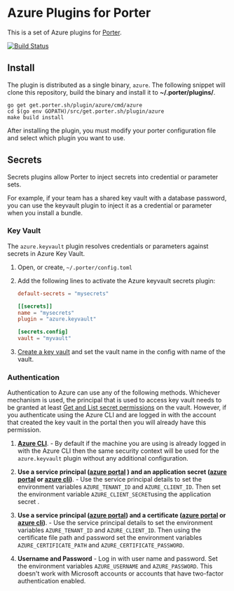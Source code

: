 # Azure Plugins for Porter

This is a set of Azure plugins for [Porter](https://github.com/getporter/porter).
 
[![Build Status](https://dev.azure.com/getporter/porter/_apis/build/status/azure-plugins?branchName=main)](https://dev.azure.com/getporter/porter/_build/latest?definitionId=8&branchName=main)

## Install

The plugin is distributed as a single binary, `azure`. The following snippet will clone this repository, build the binary
and install it to **~/.porter/plugins/**.

```
go get get.porter.sh/plugin/azure/cmd/azure
cd $(go env GOPATH)/src/get.porter.sh/plugin/azure
make build install
```

After installing the plugin, you must modify your porter configuration file and select which plugin you want to use.

## Secrets

Secrets plugins allow Porter to inject secrets into credential or parameter sets.

For example, if your team has a shared key vault with a database password, you
can use the keyvault plugin to inject it as a credential or parameter when you install a bundle.

### Key Vault

The `azure.keyvault` plugin resolves credentials or parameters against secrets in Azure Key Vault.

1. Open, or create, `~/.porter/config.toml`
1. Add the following lines to activate the Azure keyvault secrets plugin:

    ```toml
    default-secrets = "mysecrets"
    
    [[secrets]]
    name = "mysecrets"
    plugin = "azure.keyvault"
    
    [secrets.config]
    vault = "myvault"
    ```
1. [Create a key vault][keyvault] and set the vault name in the config with name of the vault.

### Authentication

Authentication to Azure can use any of the following methods. Whichever mechanism is used, the principal that is used to access key vault needs to be granted at least [Get and List secret permissions][keyvaultacl] on the vault. However, if you authenticate using the Azure CLI and are logged in with the account that created the key vault in the portal then you will already have this permission.

1. **[Azure CLI][azurecli]**. - By default if the machine you are using is already logged in with the Azure CLI then the same security context will be used for the `azure.keyvault` plugin without any additional configuration.

1. **Use a service principal ([azure portal][sp] ) and an application secret ([azure portal][secret] or [azure cli][passwordcli])**. - Use the service principal details to set the environment variables `AZURE_TENANT_ID` and `AZURE_CLIENT_ID`. Then set the environment variable `AZURE_CLIENT_SECRET`using the application secret .

1. **Use a service principal ([azure portal][sp]) and a certificate ([azure portal][certificate]  or [azure cli][certcli])**. - Use the service principal details to set the environment variables `AZURE_TENANT_ID` and `AZURE_CLIENT_ID`. Then using the certificate file path and password set the environment variables `AZURE_CERTIFICATE_PATH` and `AZURE_CERTIFICATE_PASSWORD`.

1. **Username and Password** - Log in with user name and password.  Set the environment variables `AZURE_USERNAME` and `AZURE_PASSWORD`. This doesn't work with Microsoft accounts or accounts that have two-factor authentication enabled.

[account]: https://docs.microsoft.com/en-us/azure/storage/common/storage-quickstart-create-account?tabs=azure-portal
[keyvault]: https://docs.microsoft.com/en-us/azure/key-vault/quick-create-portal#create-a-vault
[sp]: https://docs.microsoft.com/en-us/azure/active-directory/develop/howto-create-service-principal-portal
[keyvaultacl]: https://docs.microsoft.com/en-us/azure/key-vault/secrets/about-secrets#secret-access-control
[azurecli]: https://docs.microsoft.com/en-us/cli/azure/reference-index?view=azure-cli-latest#az-login
[secret]: https://docs.microsoft.com/en-us/azure/active-directory/develop/howto-create-service-principal-portal#create-a-new-application-secret
[certificate]: https://docs.microsoft.com/en-us/azure/active-directory/develop/howto-create-service-principal-portal#upload-a-certificate
[passwordcli]:https://docs.microsoft.com/en-us/cli/azure/create-an-azure-service-principal-azure-cli?view=azure-cli-latest#password-based-authentication
[certcli]:https://docs.microsoft.com/en-us/cli/azure/create-an-azure-service-principal-azure-cli?view=azure-cli-latest#certificate-based-authentication
